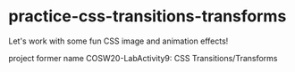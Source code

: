 # practice-css-transitions-transforms

Let's work with some fun CSS image and animation effects!

project former name COSW20-LabActivity9: CSS Transitions/Transforms
